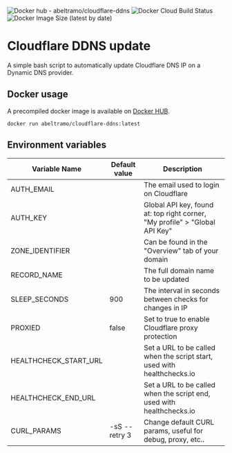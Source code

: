![Docker hub - abeltramo/cloudflare-ddns](https://img.shields.io/badge/docker-abeltramo%2Fcloudflare--ddns-success) ![Docker Cloud Build Status](https://img.shields.io/docker/cloud/build/abeltramo/cloudflare-ddns) ![Docker Image Size (latest by date)](https://img.shields.io/docker/image-size/abeltramo/cloudflare-ddns)

# Cloudflare DDNS update

A simple bash script to automatically update Cloudflare DNS IP on a Dynamic DNS provider.

## Docker usage

A precompiled docker image is available on [Docker HUB](https://hub.docker.com/repository/docker/abeltramo/cloudflare-ddns).

`docker run abeltramo/cloudflare-ddns:latest`

## Environment variables

| Variable Name         | Default value | Description                                                                 |
|-----------------------|---------------|-----------------------------------------------------------------------------|
| AUTH_EMAIL            |               | The email used to login on Cloudflare                                       |
| AUTH_KEY              |               | Global API key, found at: top right corner, "My profile" > "Global API Key" |
| ZONE_IDENTIFIER       |               | Can be found in the "Overview" tab of your domain                           |
| RECORD_NAME           |               | The full domain name to be updated                                          |
| SLEEP_SECONDS         | 900           | The interval in seconds between checks for changes in IP                    |
| PROXIED               | false         | Set to true to enable Cloudflare proxy protection                           |
| HEALTHCHECK_START_URL |               | Set a URL to be called when the script start, used with healthchecks.io     |
| HEALTHCHECK_END_URL   |               | Set a URL to be called when the script end, used with healthchecks.io       |
| CURL_PARAMS           | -sS --retry 3 | Change default CURL params, useful for debug, proxy, etc..                  |